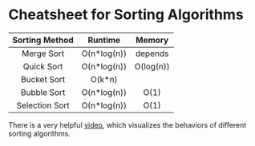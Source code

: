 Cheatsheet for Sorting Algorithms
=================================

|Sorting Method     | Runtime     | Memory    |
| :---------------: | :---------: | :-------: |
|Merge Sort         | O(n*log(n)) | depends   |
|Quick Sort         | O(n*log(n)) | O(log(n)) |
|Bucket Sort        | O(k*n)      |           |
|Bubble Sort        | O(n*log(n)) | O(1)      |
|Selection Sort     | O(n*log(n)) | O(1)      |

There is a very helpful [video](https://www.youtube.com/watch?v=kPRA0W1kECg), which visualizes the behaviors of different sorting algorithms.

